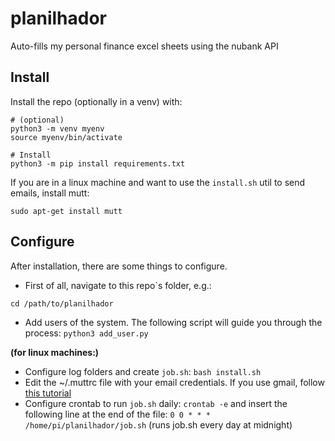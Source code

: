 # planilhador
Auto-fills my personal finance excel sheets using the nubank API


## Install
Install the repo (optionally in a venv) with:
```
# (optional)
python3 -m venv myenv
source myenv/bin/activate

# Install
python3 -m pip install requirements.txt
```

If you are in a linux machine and want to use the `install.sh` util to send emails, install mutt: 

```
sudo apt-get install mutt
```

## Configure
After installation, there are some things to configure.

* First of all, navigate to this repo`s folder, e.g.:

```
cd /path/to/planilhador
```

* Add users of the system. The following script will guide you through the process:
    `python3 add_user.py`
   
**(for linux machines:)**
* Configure log folders and create `job.sh`:
    `bash install.sh`
* Edit the ~/.muttrc file with your email credentials. If you use gmail, follow [this tutorial](https://linuxconfig.org/how-to-install-configure-and-use-mutt-with-a-gmail-account-on-linux)
* Configure crontab to run `job.sh` daily:
    `crontab -e`
    and insert the following line at the end of the file:
    `0 0 * * * /home/pi/planilhador/job.sh`
    (runs job.sh every day at midnight)
